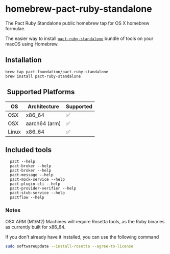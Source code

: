 # homebrew-pact-ruby-standalone

The Pact Ruby Standalone public homebrew tap for OS X homebrew formulae.

The easier way to install [`pact-ruby-standalone`](https://github.com/pact-foundation/pact-ruby-standalone) bundle of tools on your macOS using Homebrew.


## Installation

    brew tap pact-foundation/pact-ruby-standalone
    brew install pact-ruby-standalone

##  Supported Platforms

| OS           | Architecture | Supported |
| ------- | ------------ | --------- |
| OSX        | x86_64       | ✅         |
| OSX        | aarch64 (arm)| ✅       |
| Linux    | x86_64       | ✅         |


## Included tools

```
  pact --help
  pact-broker --help
  pact-broker --help
  pact-message --help
  pact-mock-service --help
  pact-plugin-cli --help
  pact-provider-verifier --help
  pact-stub-service --help
  pactflow --help
```

### Notes

OSX ARM (M1/M2) Machines will require Rosetta tools, as the Ruby binaries as currently built for x86_64.

If you don't already have it installed, you can use the following command

```sh
sudo softwareupdate --install-rosetta --agree-to-license
```
